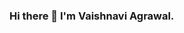 ### Hi there 👋 I'm Vaishnavi Agrawal.

<!--
**VaishnaviAgrawa12/VaishnaviAgrawa12** is a ✨ _special_ ✨ repository because its `README.md` (this file) appears on your GitHub profile.

Here are some ideas to get you started:

- 🔭 I’m currently student at  Masai School
- 🌱 I’m currently learning Java Backend development 
- 👯 I’m looking to collaborate on Interesting projects on core Java
- 💬 Ask me about HTML, CSS, Javascript
- 📫 How to reach me: vaishnaviagrawal2999@gmail.com
-
-->
